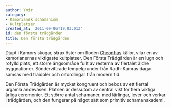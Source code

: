 ```yaml
---
author: Ymir
category:
- Kamoriansk schamanism
- Kultplatser
created_at: '2011-09-06T19:03:01Z'
id: den första trädgården
title: Den första trädgården
---
```

Djupt i Kamors skogar, strax öster om floden [Cheonhas] källor, vilar en av kamorianernas viktigaste kultplatser. Den Första Trädgården är en lugn och rofylld plats, ett större ängsområde fullt av resterna av flertalet äldre byggnationer. Söndervittrade tempelgrunder från Radh-Kamras dagar samsas med träidoler och örtordlingar från modern tid.

Den Första Trädgården är mycket kongruent och bebos av ett flertal urgamla andeväsen. Platsen är dessutom av central vikt för flera viktiga årliga ceremonier. Ett större antal schamaner, med lärlingar, lever och verkar i trädgården, och den fungerar på något sätt som primitiv schamanakademi.

  [Cheonhas]: Cheonha